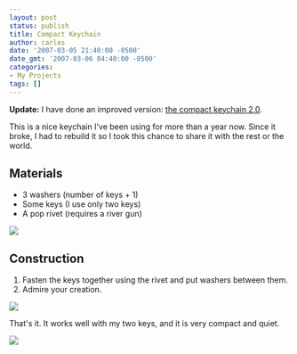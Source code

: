 ```yaml
---
layout: post
status: publish
title: Compact Keychain
author: carlos
date: '2007-03-05 21:40:00 -0500'
date_gmt: '2007-03-06 04:40:00 -0500'
categories:
- My Projects
tags: []
---
```

**Update:** I have done an improved version: [the compact keychain 2.0](http://carlitoscontraptions.com/2009/03/compact-keychain-20/ "Compact Keychain 2.0").

This is a nice keychain I've been using for more than a year now. Since it broke, I had to rebuild it so I took this chance to share it with the rest or the world.

## Materials

*   3 washers (number of keys + 1)
*   Some keys (I use only two keys)
*   A pop rivet (requires a river gun)

[![](http://4.bp.blogspot.com/_940DBYqYeYo/RezzobjAjtI/AAAAAAAAAJ4/ge_zixaqqCU/s320/keys.JPG)](http://4.bp.blogspot.com/_940DBYqYeYo/RezzobjAjtI/AAAAAAAAAJ4/ge_zixaqqCU/s1600-h/keys.JPG)

## Construction

1.  Fasten the keys together using the rivet and put washers between them.
2.  Admire your creation.

[![](http://1.bp.blogspot.com/_940DBYqYeYo/RezzorjAjuI/AAAAAAAAAKA/fHYb1ZFz94U/s320/keys2.JPG)](http://1.bp.blogspot.com/_940DBYqYeYo/RezzorjAjuI/AAAAAAAAAKA/fHYb1ZFz94U/s1600-h/keys2.JPG)

That's it. It works well with my two keys, and it is very compact and quiet.

[![](http://1.bp.blogspot.com/_940DBYqYeYo/RezzorjAjvI/AAAAAAAAAKI/XMWPEsuJbHw/s320/keys3.JPG)](http://1.bp.blogspot.com/_940DBYqYeYo/RezzorjAjvI/AAAAAAAAAKI/XMWPEsuJbHw/s1600-h/keys3.JPG)